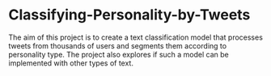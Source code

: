 # Classifying-Personality-by-Tweets
The aim of this project is to create a text classification model that processes tweets from thousands of users and segments them according to personality type. The project also explores if such a model can be implemented with other types of text.
